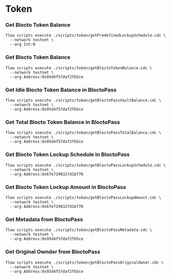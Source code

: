 # Token
### Get Blocto Token Balance
```
flow scripts execute ./scripts/token/getPredefinedLockupSchedule.cdc \
  --network testnet \
  --arg Int:0
```

### Get Blocto Token Balance
```
flow scripts execute ./scripts/token/getBloctoTokenBalance.cdc \
  --network testnet \
  --arg Address:0x95d4f57daf2fb5ce
```

### Get Idle Blocto Token Balance in BloctoPass
```
flow scripts execute ./scripts/token/getBloctoPassVaultBalance.cdc \
  --network testnet \
  --arg Address:0x95d4f57daf2fb5ce
```

### Get Total Blocto Token Balance in BloctoPass
```
flow scripts execute ./scripts/token/getBloctoPassTotalBalance.cdc \
  --network testnet \
  --arg Address:0x95d4f57daf2fb5ce
```

### Get Blocto Token Lockup Schedule in BloctoPass
```
flow scripts execute ./scripts/token/getBloctoPassLockupSchedule.cdc \
  --network testnet \
  --arg Address:0x67e7299327d1bf70
```

### Get Blocto Token Lockup Amount in BloctoPass
```
flow scripts execute ./scripts/token/getBloctoPassLockupAmount.cdc \
  --network testnet \
  --arg Address:0x67e7299327d1bf70
```

### Get Metadata from BloctoPass
```
flow scripts execute ./scripts/token/getBloctoPassMetadata.cdc \
  --network testnet \
  --arg Address:0x95d4f57daf2fb5ce
```

### Get Original Ownder from BloctoPass
```
flow scripts execute ./scripts/token/getBloctoPassOriginalOwner.cdc \
  --network testnet \
  --arg Address:0x95d4f57daf2fb5ce
```
